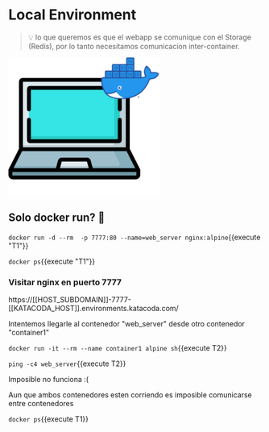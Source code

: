 # Local Environment

> 💡 lo que queremos es que el webapp se comunique con el Storage (Redis), por lo tanto necesitamos comunicacion inter-container.

<img src="./assets/single-engine.png" class="center" alt="About me" style="width:300px;">

## Solo docker run? 🐳


`docker run -d --rm  -p 7777:80 --name=web_server nginx:alpine`{{execute "T1"}}


`docker ps`{{execute "T1"}}


### Visitar nginx en puerto 7777

https://[[HOST_SUBDOMAIN]]-7777-[[KATACODA_HOST]].environments.katacoda.com/


Intentemos llegarle al contenedor "web_server" desde otro contenedor "container1"

`docker run -it --rm --name container1 alpine sh`{{execute T2}}


`ping -c4 web_server`{{execute T2}}

Imposible no funciona :(


Aun que ambos contenedores esten corriendo es imposible comunicarse entre contenedores

`docker ps`{{execute T1}}
